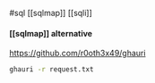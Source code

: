 #sql
[[sqlmap]] 
[[sqli]]
#### [[sqlmap]] alternative

https://github.com/r0oth3x49/ghauri


```bash
ghauri -r request.txt
```
